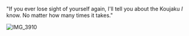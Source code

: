 "If you ever lose sight of yourself again, I'll tell you about the Koujaku *I* know. 
No matter how many times it takes."


![IMG_3910](https://github.com/user-attachments/assets/800f4c17-5c3e-4b2d-8945-1e1e655d6c40)



